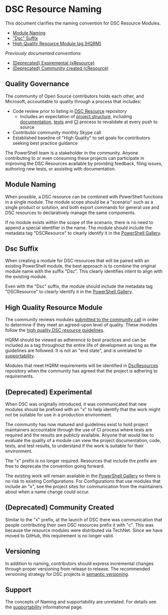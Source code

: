 # DSC Resource Naming

This document clarifies the naming convention for DSC Resource Modules.

- [Module Naming](##module-naming)
- ["Dsc" Suffix](##dsc-suffix)
- [High Quality Resource Module tag (HQRM)](##high-quality-resource-module)

*Previously documented conventions:*

- [(Deprecated) Expiremental (xResource)](##deprecated-expiremental)
- [(Deprecated) Community created (cResource)](##deprecated-community-created)

## Quality Governance

The community of Open Source contributors holds each other,
and Microsoft, accountable to quality through a process that includes:

- Code review prior to listing in
  [DSC Resource](http://github.com/powershell/dscresources) repository
  - Includes an expectation of
    [project structure](CONTRIBUTING.md#developing-a-new-resource),
    including [documentation](CONTRIBUTING.md#writing-documentation),
    [tests](CONTRIBUTING.md#write-tests) and
    [CI](CONTRIBUTING.md#tests-in-appveyor) process to revalidate
    at every push to source
- Contributor community monthly Skype call
- Established baseline of "High Quality" to set goals for contributors
  seeking best practice guidance

The PowerShell team is a stakeholder in the community.
Anyone contributing to or even consuming these projects
can participate in improving
the DSC Resources available by providing feedback, filing issues,
authoring new tests, or assisting with documentation.

## Module Naming

When possible, a DSC resource can be combined with PowerShell functions
in a single module.
The module scope should be a "scenario" such as a single product or solution,
and both export commands for general use
and DSC resources to declaratively manage the same components.

If no module exists within the scope of the scenario,
there is no need to append a special identifier in the name.
The module should include the metadata tag "DSCResource"
to clearly identify it in the [PowerShell Gallery](http://powershellgallery.com).

## Dsc Suffix

When creating a module for DSC resources
that will be paired with an existing PowerShell module,
the best approach is to combine the original module name with the suffix "Dsc".
This clearly identifies intent to align with the existing module.

Even with the "Dsc" suffix,
the module should include the metadata tag "DSCResource"
to clearly identify it in the [PowerShell Gallery](http://powershellgallery.com).

## High Quality Resource Module

The community reviews modules [submitted to the community call](CommunityAgenda.md)
in order to determine if they meet an agreed-upon level of quality.
These modules follow the
[high quality DSC resource guidelines](HighQualityModuleGuidelines.md).

HQRM should be viewed as adherence to best practices and can be included as a tag
throughout the entire life of development as long as the guidelines are followed.
It is not an "end state", and is unrelated to [supportability](Supportability.md).

Modules that meet HQRM requirements will be identified
in [DscResources](http://github.com/powershell/dscresources) repository
when the community has agreed that the project is adhering to requirements.

## (Deprecated) Experimental

When DSC was originally introduced,
it was communicated that new modules should be prefixed with an "x"
to help identify that the work might not be suitable for use in a production environment.

The community has now matured and guidelines exist to hold project maintainers accountable
through the use of CI process where tests are required and the results are publicly available.
Anyone that would like to evaluate the quality of a module can view the project documentation,
code, tests, and test results, to understand if the work is suitable for their environment.

The "x" prefix is no longer required.
Resources that include the prefix are free to deprecate the convention going forward.

The existing work will remain available in the [PowerShell Gallery](http://powershellgallery.com)
so there is no risk to existing Configurations.
For Configurations that use modules that include an "x",
see the project sites for communication from the maintainers about when a name change
could occur.

## (Deprecated) Community Created

Similar to the "x" prefix,
at the launch of DSC there was communication that people contributing
their own DSC resources prefix it with "c".
This was because the resource modules were distributed via TechNet.
Since we have moved to GitHub, this requirement is no longer valid.

## Versioning

In addition to naming, contributors should express incremental changes
through proper versioning from release to release.
The recommended versioning strategy for DSC projects is [semantic versioning](http://semver.org/).

## Support

The concepts of Naming and supportability are unrelated.
For details see the [supportability](Supportability.md) informational page.
